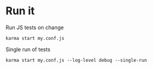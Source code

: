 # Run it

Run JS tests on change

    karma start my.conf.js

Single run of tests

    karma start my.conf.js --log-level debug --single-run

